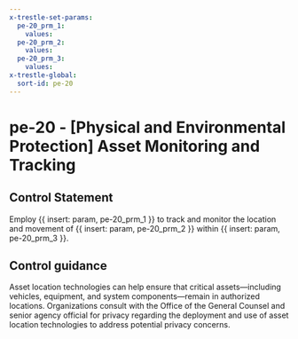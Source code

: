 ```yaml
---
x-trestle-set-params:
  pe-20_prm_1:
    values:
  pe-20_prm_2:
    values:
  pe-20_prm_3:
    values:
x-trestle-global:
  sort-id: pe-20
---
```


# pe-20 - \[Physical and Environmental Protection\] Asset Monitoring and Tracking

## Control Statement

Employ {{ insert: param, pe-20_prm_1 }} to track and monitor the location and movement of {{ insert: param, pe-20_prm_2 }} within {{ insert: param, pe-20_prm_3 }}.

## Control guidance

Asset location technologies can help ensure that critical assets—including vehicles, equipment, and system components—remain in authorized locations. Organizations consult with the Office of the General Counsel and senior agency official for privacy regarding the deployment and use of asset location technologies to address potential privacy concerns.
